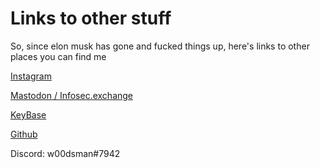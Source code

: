 # Links to other stuff

So, since elon musk has gone and fucked things up, here's links to other places you can find me

[Instagram](https://instagram.com/awneilan)

[Mastodon / Infosec.exchange](https://infosec.exchange/@aneilan)

[KeyBase](https://keybase.io/w00dsman)

[Github](https://github.com/aneilan)

Discord: w00dsman#7942
